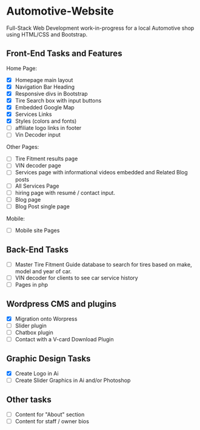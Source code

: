 # Automotive-Website
Full-Stack Web Development work-in-progress for a local Automotive shop using HTML/CSS and Bootstrap.

## Front-End Tasks and Features
Home Page:
- [x] Homepage main layout
- [x] Navigation Bar Heading 
- [x] Responsive divs in Bootstrap
- [x] Tire Search box with input buttons
- [x] Embedded Google Map
- [x] Services Links
- [x] Styles (colors and fonts)
- [ ] affiliate logo links in footer 
- [ ] Vin Decoder input

Other Pages:
- [ ] Tire Fitment results page
- [ ] VIN decoder page
- [ ] Services page with informational videos embedded and Related Blog posts
- [ ] All Services Page
- [ ] hiring page with resumé / contact input. 
- [ ] Blog page
- [ ] Blog Post single page

Mobile:
- [ ] Mobile site Pages

## Back-End Tasks
- [ ] Master Tire Fitment Guide database to search for tires based on make, model and year of car. 
- [ ] VIN decoder for clients to see car service history
- [ ] Pages in php 

## Wordpress CMS and plugins
- [x] Migration onto Worpress
- [ ] Slider plugin
- [ ] Chatbox plugin
- [ ] Contact with a V-card Download Plugin

## Graphic Design Tasks
- [x] Create Logo in Ai
- [ ] Create Slider Graphics in Ai and/or Photoshop

## Other tasks 
- [ ] Content for "About" section
- [ ] Content for staff / owner bios
